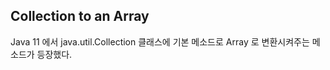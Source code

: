 ## Collection to an Array

Java 11 에서 java.util.Collection 클래스에 기본 메소드로 Array 로 변환시켜주는 메소드가 등장했다. 

 